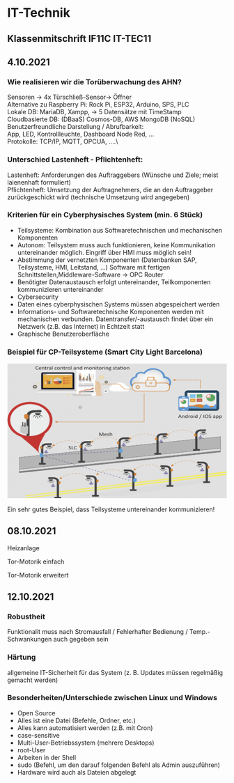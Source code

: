 # IT-Technik

## Klassenmitschrift IF11C IT-TEC11

## 4.10.2021

### **Wie realisieren wir die Torüberwachung des AHN?**

Sensoren → 4x Türschließ-Sensor→ Öffner\
Alternative zu Raspberry Pi: Rock Pi, ESP32, Arduino, SPS, PLC\
Lokale DB: MariaDB, Xampp, → 5 Datensätze mit TimeStamp\
Cloudbasierte DB: (DBaaS) Cosmos-DB, AWS MongoDB (NoSQL)\
Benutzerfreundliche Darstellung / Abrufbarkeit:\
App, LED, Kontrollleuchte, Dashboard Node Red, …\
Protokolle: TCP/IP, MQTT, OPCUA, ….\

### **Unterschied Lastenheft - Pflichtenheft:**

Lastenheft: Anforderungen des Auftraggebers (Wünsche und Ziele; meist laienenhaft formuliert)\
Pflichtenheft: Umsetzung der Auftragnehmers, die an den Auftraggeber zurückgeschickt wird (technische Umsetzung wird angegeben)

### **Kriterien für ein Cyberphysisches System (min. 6 Stück)**

- Teilsysteme:  Kombination aus Softwaretechnischen und mechanischen Komponenten
- Autonom: Teilsystem muss auch funktionieren, keine Kommunikation untereinander möglich.  Eingriff über HMI muss möglich sein!
- Abstimmung der vernetzten Komponenten (Datenbanken SAP, Teilsysteme, HMI, Leitstand, ...) Software mit fertigen Schnittstellen,Middleware-Software → OPC Router
- Benötigter Datenaustausch erfolgt untereinander, Teilkomponenten kommunizieren untereinander
- Cybersecurity
- Daten eines cyberphysischen Systems müssen abgespeichert werden
- Informations- und Softwaretechnische Komponenten werden mit mechanischen verbunden. Datentransfer/-austausch findet über ein Netzwerk (z.B. das Internet) in Echtzeit statt
- Graphische Benutzeroberfläche

### **Beispiel für CP-Teilsysteme (Smart City Light Barcelona)**

![CP-Example](./image/README/cp-example.png)

Ein sehr gutes Beispiel, dass Teilsysteme untereinander kommunizieren!

## 08.10.2021

Heizanlage

Tor-Motorik einfach

Tor-Motorik erweitert

## 12.10.2021

### **Robustheit**

Funktionalit muss nach Stromausfall / Fehlerhafter Bedienung / Temp.-Schwankungen auch gegeben sein

### **Härtung**

allgemeine IT-Sicherheit für das System (z. B. Updates müssen regelmäßig gemacht werden)

### **Besonderheiten/Unterschiede zwischen Linux und Windows**

- Open Source
- Alles ist eine Datei (Befehle, Ordner, etc.)
- Alles kann automatisiert werden (z.B. mit Cron)
- case-sensitive
- Multi-User-Betriebssystem (mehrere Desktops)
- root-User
- Arbeiten in der Shell
- sudo (Befehl, um den darauf folgenden Befehl als Admin auszuführen)
- Hardware wird auch als Dateien abgelegt
